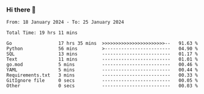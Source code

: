 ### Hi there 👋

<!--
**zhumeme/zhumeme** is a ✨ _special_ ✨ repository because its `README.md` (this file) appears on your GitHub profile.

Here are some ideas to get you started:

- 🔭 I’m currently working on ...
- 🌱 I’m currently learning ...
- 👯 I’m looking to collaborate on ...
- 🤔 I’m looking for help with ...
- 💬 Ask me about ...
- 📫 How to reach me: ...
- 😄 Pronouns: ...
- ⚡ Fun fact: ...
-->

<!--START_SECTION:waka-->

```all_time
From: 18 January 2024 - To: 25 January 2024

Total Time: 19 hrs 11 mins

Go                 17 hrs 35 mins  >>>>>>>>>>>>>>>>>>>>>>>--   91.63 %
Python             56 mins         >------------------------   04.90 %
SQL                13 mins         -------------------------   01.17 %
Text               11 mins         -------------------------   01.01 %
go.mod             5 mins          -------------------------   00.46 %
YAML               5 mins          -------------------------   00.44 %
Requirements.txt   3 mins          -------------------------   00.33 %
GitIgnore file     0 secs          -------------------------   00.05 %
Other              0 secs          -------------------------   00.03 %
```

<!--END_SECTION:waka-->
